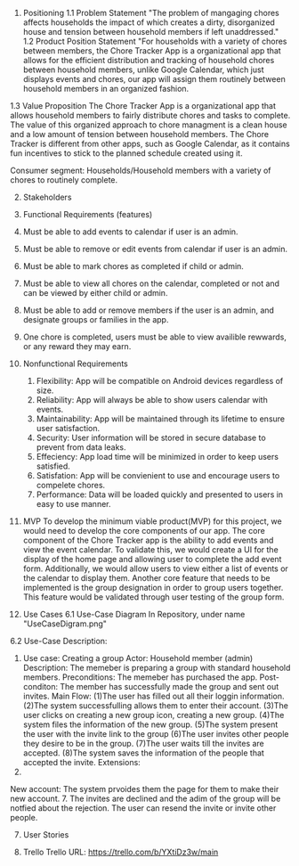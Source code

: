 1. Positioning
  1.1 Problem Statement
  "The problem of mangaging chores affects households the impact of which creates a dirty, disorganized house and tension between household members if left unaddressed."
  1.2 Product Position Statement
  "For households with a variety of chores between members, the Chore Tracker App is a organizational app that allows for the efficient distribution and tracking of household chores between household members, unlike Google Calendar, which just displays events and chores, our app will assign them routinely between household members in an organized fashion.
  
  1.3 Value Proposition
  The Chore Tracker App is a organizational app that allows household members to fairly distribute chores and tasks to complete. The value of this organized approach to chore managment is a clean house and a low amount of tension between household members. The Chore Tracker is different from other apps, such as Google Calendar, as it contains fun incentives to stick to the planned schedule created using it.
  
 Consumer segment: Households/Household members with a variety of chores to routinely complete.
 
2. Stakeholders

3. Functional Requirements (features)
  1.	Must be able to add events to calendar if user is an admin.
  2.	Must be able to remove or edit events from calendar if user is an admin.
  3.	Must be able to mark chores as completed if child or admin. 
  4.	Must be able to view all chores on the calendar, completed or not and can be viewed by either child or admin.
  5.	Must be able to add or remove members if the user is an admin, and designate groups or families in the app.
  6. One chore is completed, users must be able to view availible rewwards, or any reward they may earn. 
  
4. Nonfunctional Requirements
   1. Flexibility: App will be compatible on Android devices regardless of size.
   2. Reliability: App will always be able to show users calendar with events.
   3. Maintainability: App will be maintained through its lifetime to ensure user satisfaction.
   4. Security: User information will be stored in secure database to prevent from data leaks.
   5. Effeciency: App load time will be minimized in order to keep users satisfied.
   6. Satisfation: App will be convienient to use and encourage users to compelete chores.
   7. Performance: Data will be loaded quickly and presented to users in easy to use manner.
   
5. MVP
To develop the minimum viable product(MVP) for this project, we would need to develop the core components of our app. The core component of the Chore Tracker app is the ability to add events and view the event calendar. To validate this, we would create a UI for the display of the home page and allowing user to complete the add event form. Additionally, we would allow users to view either a list of events or the calendar to display them. Another core feature that needs to be implemented is the group designation in order to group users together. This feature would be validated through user testing of the group form.


6. Use Cases
  6.1 Use-Case Diagram
  In Repository, under name "UseCaseDigram.png"
  
  6.2 Use-Case Description:
  
   1. Use case: Creating a group 
   Actor: Household member (admin)
   Description: The memeber is preparing a group with standard household members.
   Preconditions: The memeber has purchased the app.
   Post-conditon: The member has successfully made the group and sent out invites. 
   Main Flow:
   (1)The user has filled out all their loggin information.
   (2)The system successfulling allows them to enter their account.
   (3)The user clicks on creating a new group icon, creating a new group.
   (4)The system files the information of the new group.
   (5)The system present the user with the invite link to the group
   (6)The user invites other people they desire to be in the group. 
   (7)The user waits till the invites are accepted.
   (8)The system saves the information of the people that accepted the invite.
   Extensions:
   2.
   New account: The system prvoides them the page for them to make their new account. 
   7.
   The invites are declined and the adim of the group will be notfied about the rejection. 
   The user can resend the invite or invite other people. 



7. User Stories

8. Trello
  Trello URL: https://trello.com/b/YXtiDz3w/main 
